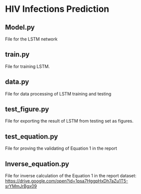 # HIV Infections Prediction

## Model.py
File for the LSTM network

## train.py
File for training LSTM.

## data.py
File for data processing of LSTM training and testing

## test_figure.py
File for exporting the result of LSTM from testing set as figures.

## test_equation.py
File for proving the validating of Equation 1 in the report

## Inverse_equation.py
File for inverse calculation of the Equation 1 in the report
dataset: https://drive.google.com/open?id=1psa7HggpHxDh7aZu1T5-srYMmJrBgx09 
